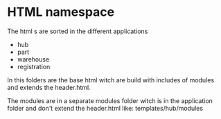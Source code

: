# HTML namespace

The html s are sorted in the different applications 
- hub
- part
- warehouse
- registration

In this folders are the base html witch are build with includes of modules and extends the header.html.

The modules are in a separate modules folder witch is in the application folder and don't extend the header.html
like: templates/hub/modules

